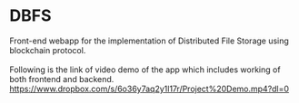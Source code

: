 # DBFS 
Front-end webapp for the implementation of Distributed File Storage using blockchain protocol.<br><br>
Following is the link of video demo of the app which includes working of both frontend and backend.<br>
https://www.dropbox.com/s/6o36y7aq2y1l17r/Project%20Demo.mp4?dl=0
